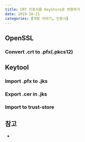 ```yaml
---
title: CRT 인증서를 KeyStore로 변환하기
date: 2019-10-21
categories: [개발 이야기, 인증서]
---
```


## OpenSSL

### Convert .crt to .pfx(.pkcs12)


## Keytool

### Import .pfx to .jks

### Export .cer in .jks

### Import to trust-store

## 참고
- 